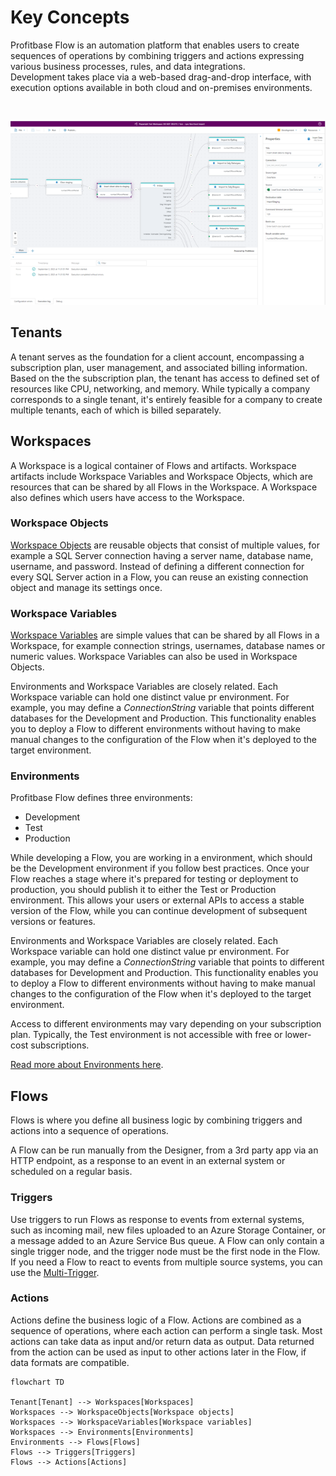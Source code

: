 # Key Concepts

Profitbase Flow is an automation platform that enables users to create sequences of operations by combining triggers and actions expressing various business processes, rules, and data integrations.  
Development takes place via a web-based drag-and-drop interface, with execution options available in both cloud and on-premises environments.

<br/>

![img](../../images/whatsflow1.png)

## Tenants

A tenant serves as the foundation for a client account, encompassing a subscription plan, user management, and associated billing information. Based on the  the subscription plan, the tenant has access to defined set of resources like CPU, networking, and memory. While typically a company corresponds to a single tenant, it's entirely feasible for a company to create multiple tenants, each of which is billed separately.

## Workspaces

A Workspace is a logical container of Flows and artifacts. Workspace artifacts include Workspace Variables and Workspace Objects, which are resources that can be shared by all Flows in the Workspace. A Workspace also defines which users have access to the Workspace.

### Workspace Objects

[Workspace Objects](workspaces/workspace-objects.md) are reusable objects that consist of multiple values, for example a SQL Server connection having a server name, database name, username, and password. Instead of defining a different connection for every SQL Server action in a Flow, you can reuse an existing connection object and manage its settings once.

### Workspace Variables

[Workspace Variables](workspaces/workspace-variables.md) are simple values that can be shared by all Flows in a Workspace, for example connection strings, usernames, database names or numeric values. Workspace Variables can also be used in Workspace Objects.

Environments and Workspace Variables are closely related. Each Workspace variable can hold one distinct value pr environment. For example, you may define a _ConnectionString_ variable that points different databases for the Development and Production. This functionality enables you to deploy a Flow to different environments without having to make manual changes to the configuration of the Flow when it's deployed to the target environment.

### Environments

Profitbase Flow defines three environments:

- Development
- Test
- Production

While developing a Flow, you are working in a environment, which should be the Development environment if you follow best practices. Once your Flow reaches a stage where it's prepared for testing or deployment to production, you should publish it to either the Test or Production environment. This allows your users or external APIs to access a stable version of the Flow, while you can continue development of subsequent versions or features.

Environments and Workspace Variables are closely related. Each Workspace variable can hold one distinct value pr environment. For example, you may define a _ConnectionString_ variable that points to different databases for Development and Production. This functionality enables you to deploy a Flow to different environments without having to make manual changes to the configuration of the Flow when it's deployed to the target environment.

Access to different environments may vary depending on your subscription plan. Typically, the Test environment is not accessible with free or lower-cost subscriptions.

[Read more about Environments here](environments.md).

## Flows

Flows is where you define all business logic by combining triggers and actions into a sequence of operations.

A Flow can be run manually from the Designer, from a 3rd party app via an HTTP endpoint, as a response to an event in an external system or scheduled on a regular basis.

### Triggers

Use triggers to run Flows as response to events from external systems, such as incoming mail, new files uploaded to an Azure Storage Container, or a message added to an Azure Service Bus queue. A Flow can only contain a single trigger node, and the trigger node must be the first node in the Flow. If you need a Flow to react to events from multiple source systems, you can use the [Multi-Trigger](triggers/multi-trigger.md).  

### Actions

Actions define the business logic of a Flow. Actions are combined as a sequence of operations, where each action can perform a single task. Most actions can take data as input and/or return data as output. Data returned from the action can be used as input to other actions later in the Flow, if data formats are compatible.  

```mermaid
flowchart TD

Tenant[Tenant] --> Workspaces[Workspaces]
Workspaces --> WorkspaceObjects[Workspace objects]
Workspaces --> WorkspaceVariables[Workspace variables]
Workspaces --> Environments[Environments]
Environments --> Flows[Flows]
Flows --> Triggers[Triggers]
Flows --> Actions[Actions]

```